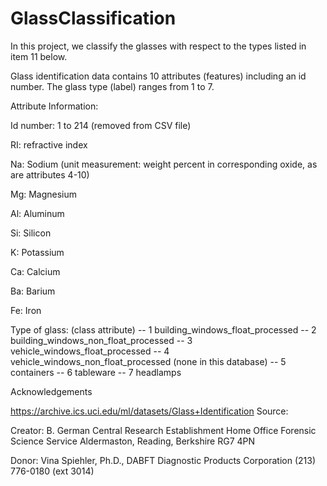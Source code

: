 # GlassClassification

In this project, we classify the glasses with respect to the types listed in item 11 below.  

Glass identification data contains 10 attributes (features) including an id number. The glass type (label) ranges from 1 to 7.

Attribute Information:

Id number: 1 to 214 (removed from CSV file)

RI: refractive index

Na: Sodium (unit measurement: weight percent in corresponding oxide, as are attributes 4-10)

Mg: Magnesium

Al: Aluminum

Si: Silicon

K: Potassium

Ca: Calcium

Ba: Barium

Fe: Iron

Type of glass: (class attribute) -- 1 building_windows_float_processed -- 2 building_windows_non_float_processed -- 3 vehicle_windows_float_processed -- 4 vehicle_windows_non_float_processed (none in this database) -- 5 containers -- 6 tableware -- 7 headlamps

Acknowledgements

https://archive.ics.uci.edu/ml/datasets/Glass+Identification Source:

Creator: B. German Central Research Establishment Home Office Forensic Science Service Aldermaston, Reading, Berkshire RG7 4PN

Donor: Vina Spiehler, Ph.D., DABFT Diagnostic Products Corporation (213) 776-0180 (ext 3014)

